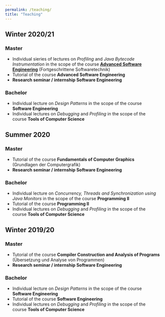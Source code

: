```yaml
---
permalink: /teaching/
title: "Teaching"
---
```

## Winter 2020/21
### Master
* Individual sieries of lectures on *Profiling*  and *Java Bytecode Instrumentation* in the scope of the course **<a href="https://www.st.uni-trier.de/lectures/W2021/FST/" target="_blank">Advanced Software Engineering</a>** (Fortgeschrittene Softwaretechnik)
* Tutorial of the course **Advanced Software Engineering**
* **Research seminar / internship Software Engineering**

### Bachelor
* Individual lecture on *Design Patterns* in the scope of the course **Software Engineering**
* Individual lectures on *Debugging* and *Profiling* in the scope of the course <strong>Tools of Computer Science</strong>

## Summer 2020
### Master
* Tutorial of the course **Fundamentals of Computer Graphics** (Grundlagen der Computergrafik)
* **Research seminar / internship Software Engineering**

### Bachelor
* Individual lecture on *Concurrency, Threads and Synchronization using Java Monitors* in the scope of the course **Programming II**
* Tutorial of the course **Programming II**
* Individual lectures on *Debugging* and *Profiling* in the scope of the course **Tools of Computer Science**

## Winter 2019/20
### Master
* Tutorial of the course **Compiler Construction and Analysis of Programs** (&Uuml;bersetzung und Analyse von Programmen)
* **Research seminar / internship Software Engineering**

### Bachelor
* Individual lecture on *Design Patterns* in the scope of the course **Software Engineering**
* Tutorial of the course **Software Engineering**
* Individual lectures on *Debugging* and *Profiling* in the scope of the course **Tools of Computer Science**

